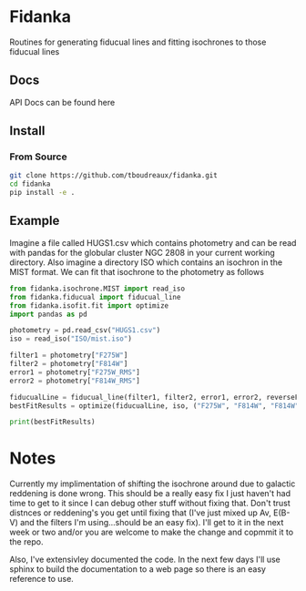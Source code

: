 # Fidanka

Routines for generating fiducual lines and fitting isochrones to those fiducual
lines

## Docs
API Docs can be found <a src="https://algebrist.com/~tboudreaux/docs/fidanka">here</a>

## Install

### From Source

```bash
git clone https://github.com/tboudreaux/fidanka.git
cd fidanka
pip install -e .
```

## Example

Imagine a file called HUGS1.csv which contains photometry and can be read with
pandas for the globular cluster NGC 2808 in your current working directory.
Also imagine a directory ISO which contains an isochron in the MIST format. We
can fit that isochrone to the photometry as follows

```python
from fidanka.isochrone.MIST import read_iso
from fidanka.fiducual import fiducual_line
from fidanka.isofit.fit import optimize
import pandas as pd

photometry = pd.read_csv("HUGS1.csv")
iso = read_iso("ISO/mist.iso")

filter1 = photometry["F275W"]
filter2 = photometry["F814W"]
error1 = photometry["F275W_RMS"]
error2 = photometry["F814W_RMS"]

fiducualLine = fiducual_line(filter1, filter2, error1, error2, reverseFilterOrder=True)
bestFitResults = optimize(fiducualLine, iso, ("F275W", "F814W", "F814W"))

print(bestFitResults)
```


# Notes
Currently my implimentation of shifting the isochrone around due to galactic
reddening is done wrong. This should be a really easy fix I just haven't had
time to get to it since I can debug other stuff without fixing that. Don't
trust distnces or reddening's you get until fixing that (I've just mixed up Av,
E(B-V) and the filters I'm using...should be an easy fix). I'll get to it in
the next week or two and/or you are welcome to make the change and copmmit it
to the repo.

Also, I've extensivley documented the code. In the next few days I'll use
sphinx to build the documentation to a web page so there is an easy reference
to use. 
